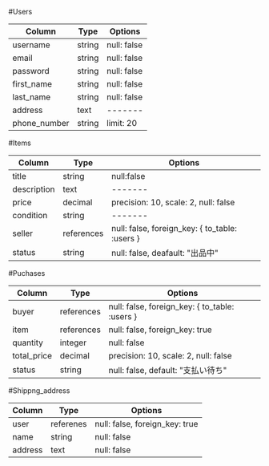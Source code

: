 #Users

|Column|Type|Options|
|------|----|-------|
| username | string | null: false|
| email | string | null: false |
| password | string | null: false |
| first_name | string | null: false |
| last_name | string | null: false |
| address | text |-------|
| phone_number | string | limit: 20 |

#Items

|Column|Type|Options|
|------|----|-------|
| title | string | null:false |
| description | text |-------|
| price | decimal | precision: 10, scale: 2, null: false |
| condition | string |-------|
| seller | references | null: false, foreign_key: { to_table: :users } |
| status | string | null: false, deafault: "出品中" |

#Puchases

|Column|Type|Options|
|------|----|-------|
| buyer | references | null: false, foreign_key: { to_table: :users } |
| item | references | null: false, foreign_key: true |
| quantity | integer | null: false |
| total_price | decimal | precision: 10, scale: 2, null: false |
| status | string | null: false, default: "支払い待ち" |

#Shippng_address

|Column|Type|Options|
|------|----|-------|
| user | referenes | null: false, foreign_key: true |
| name | string | null: false |
| address | text | null: false |



